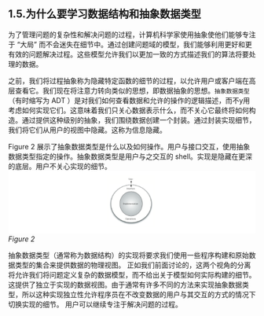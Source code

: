 ## 1.5.为什么要学习数据结构和抽象数据类型

为了管理问题的复杂性和解决问题的过程，计算机科学家使用抽象使他们能够专注于 “大局” 而不会迷失在细节中。通过创建问题域的模型，我们能够利用更好和更有效的问题解决过程。这些模型允许我们以更加一致的方式描述我们的算法将要处理的数据。

之前，我们将过程抽象称为隐藏特定函数的细节的过程，以允许用户或客户端在高层查看它。我们现在将注意力转向类似的思想，即数据抽象的思想。`抽象数据类型`（有时缩写为 ADT ）是对我们如何查看数据和允许的操作的逻辑描述，而不y用考虑如何实现它们。这意味着我们只关心数据表示什么，而不关心它最终将如何构造。通过提供这种级别的抽象，我们围绕数据创建一个封装。通过封装实现细节，我们将它们从用户的视图中隐藏。这称为信息隐藏。

Figure 2 展示了抽象数据类型是什么以及如何操作。用户与接口交互，使用抽象数据类型指定的操作。抽象数据类型是用户与之交互的 shell。实现是隐藏在更深的底层。用户不关心实现的细节。
![1.5.为什么要学习数据结构和抽象数据类型.figure2](assets/1.5.%E4%B8%BA%E4%BB%80%E4%B9%88%E8%A6%81%E5%AD%A6%E4%B9%A0%E6%95%B0%E6%8D%AE%E7%BB%93%E6%9E%84%E5%92%8C%E6%8A%BD%E8%B1%A1%E6%95%B0%E6%8D%AE%E7%B1%BB%E5%9E%8B.figure2.png)
*Figure 2*

抽象数据类型（通常称为数据结构）的实现将要求我们使用一些程序构建和原始数据类型的集合来提供数据的物理视图。 正如我们前面讨论的，这两个视角的分离将允许我们将问题定义复杂的数据模型，而不给出关于模型如何实际构建的细节。 这提供了独立于实现的数据视图。由于通常有许多不同的方法来实现抽象数据类型，所以这种实现独立性允许程序员在不改变数据的用户与其交互的方式的情况下切换实现的细节。 用户可以继续专注于解决问题的过程。

